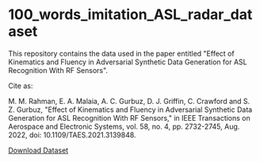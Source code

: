 # 100_words_imitation_ASL_radar_dataset

This repository contains the data used in the paper entitled "Effect of Kinematics and Fluency in Adversarial Synthetic Data Generation for ASL Recognition With RF Sensors".

Cite as:

M. M. Rahman, E. A. Malaia, A. C. Gurbuz, D. J. Griffin, C. Crawford and S. Z. Gurbuz, "Effect of Kinematics and Fluency in Adversarial Synthetic Data Generation for ASL Recognition With RF Sensors," in IEEE Transactions on Aerospace and Electronic Systems, vol. 58, no. 4, pp. 2732-2745, Aug. 2022, doi: 10.1109/TAES.2021.3139848.

[Download Dataset](https://storage.cloud.google.com/100_words_imitation_asl_dataset)
